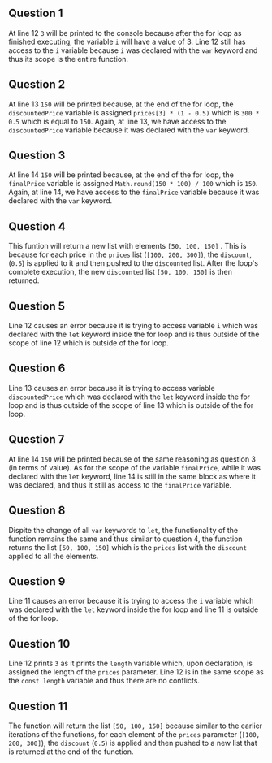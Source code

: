 ## Question 1
At line 12 `3` will be printed to the console because after the for loop as finished executing, the variable `i` will have a value of 3. Line 12 still has access to the `i` variable because `i` was declared with the `var` keyword and thus its scope is the entire function.

## Question 2
At line 13 `150` will be printed because, at the end of the for loop, the `discountedPrice` variable is assigned `prices[3] * (1 - 0.5)` which is `300 * 0.5` which is equal to `150`. Again, at line 13, we have access to the `discountedPrice` variable because it was declared with the `var` keyword.

## Question 3
At line 14 `150` will be printed because, at the end of the for loop, the `finalPrice` variable is assigned `Math.round(150 * 100) / 100` which is `150`. Again, at line 14, we have access to the `finalPrice` variable because it was declared with the `var` keyword.

## Question 4
This funtion will return a new list with elements `[50, 100, 150]` . This is because for each price in the `prices` list (`[100, 200, 300]`), the `discount`, (`0.5`) is applied to it and then pushed to the `discounted` list. After the loop's complete execution, the new `discounted` list `[50, 100, 150]` is then returned.

## Question 5
Line 12 causes an error because it is trying to access variable `i` which was declared with the `let` keyword inside the for loop and is thus outside of the scope of line 12 which is outside of the for loop.

## Question 6
Line 13 causes an error because it is trying to access variable `discountedPrice` which was declared with the `let` keyword inside the for loop and is thus outside of the scope of line 13 which is outside of the for loop.

## Question 7
At line 14 `150` will be printed because of the same reasoning as question 3 (in terms of value). As for the scope of the variable `finalPrice`, while it was declared with the `let` keyword, line 14 is still in the same block as where it was declared, and thus it still as access to the `finalPrice` variable.

## Question 8
Dispite the change of all `var` keywords to `let`, the functionality of the function remains the same and thus similar to question 4, the function returns the list `[50, 100, 150]` which is the `prices` list with the `discount` applied to all the elements.

## Question 9
Line 11 causes an error because it is trying to access the `i` variable which was declared with the `let` keyword inside the for loop and line 11 is outside of the for loop. 

## Question 10
Line 12 prints `3` as it prints the `length` variable which, upon declaration, is assigned the length of the `prices` parameter. Line 12 is in the same scope as the `const length` variable and thus there are no conflicts.  

## Question 11
The function will return the list `[50, 100, 150]` because similar to the earlier iterations of the functions, for each element of the `prices` parameter (`[100, 200, 300]`), the `discount` (`0.5`) is applied and then pushed to a new list that is returned at the end of the function.

